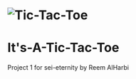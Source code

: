 # ![Tic-Tac-Toe](http://i63.tinypic.com/691ee0.png) 

# It's-A-Tic-Tac-Toe
Project 1 for sei-eternity by Reem AlHarbi
